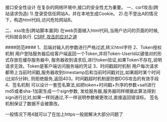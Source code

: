接口安全性设计
在复杂的网络环境中,接口的安全性尤为重要。
一、csrf攻击(跨站请求伪造)
1).登录受信任网站A，并在本地生成Cookie。
2).在不登出A的情况下，构造html代码,访问危险网站B。

二、xss攻击(跨站脚本漏洞)
在web页面植入html代码,当用户访问的页面的时候,代码就会执行.
[CSRF 攻击的应对之道](https://www.ibm.com/developerworks/cn/web/1102_niugang_csrf/index.html)

####防范####
1、后端对输入的参数进行严格过滤,转义html字符
2、Token授权机制 
用户登陆服务器后给客户端返回一个Token,并将Token-UserId以键值对的形式存放在缓存服务器中,
服务器收到请求后,进行token验证,如果Token不存在,说明请求无效。Token是客户端访问服务端的凭证
3、时间戳超时机制 
用户每次请求都带上当前时间戳,服务器收到timestamp后和当前时间戳对比,如果超时某个时间(比如5分钟),
则拒绝服务,返回403。时间戳超时机制是防御DOS攻击的有效手段
4、签名机制
可以设计一套签名算法,如把token+时间戳+升序的参数+salt进行md5或者sha-1加密生成一个sign参数,
发给服务器,服务器同样根据此算法得到sign进行比对,如果一样则通过,不一样说明参数被更改过,直接返回错误标。
签名机制保证了数据不会被篡改。

一般情况下用4就可以了在加上https一般就解决大部分问题了
